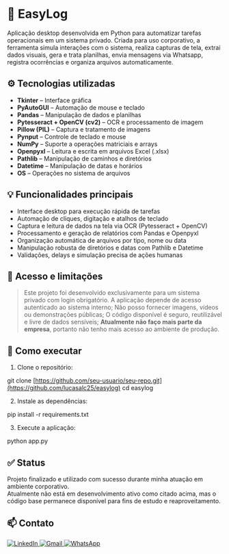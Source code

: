 # 🧩 EasyLog

Aplicação desktop desenvolvida em Python para automatizar tarefas operacionais em um sistema privado. Criada para uso corporativo, a ferramenta simula interações com o sistema, realiza capturas de tela, extrai dados visuais, gera e trata planilhas, envia mensagens via Whatsapp, registra ocorrências e organiza arquivos automaticamente.

## ⚙️ Tecnologias utilizadas

- **Tkinter** – Interface gráfica
- **PyAutoGUI** – Automação de mouse e teclado
- **Pandas** – Manipulação de dados e planilhas
- **Pytesseract + OpenCV (cv2)** – OCR e processamento de imagem
- **Pillow (PIL)** – Captura e tratamento de imagens
- **Pynput** – Controle de teclado e mouse
- **NumPy** – Suporte a operações matriciais e arrays
- **Openpyxl** – Leitura e escrita em arquivos Excel (.xlsx)
- **Pathlib** – Manipulação de caminhos e diretórios
- **Datetime** – Manipulação de datas e horários
- **OS** – Operações no sistema de arquivos

## 💡 Funcionalidades principais

- Interface desktop para execução rápida de tarefas
- Automação de cliques, digitação e atalhos de teclado
- Captura e leitura de dados na tela via OCR (Pytesseract + OpenCV)
- Processamento e geração de relatórios com Pandas e Openpyxl
- Organização automática de arquivos por tipo, nome ou data
- Manipulação robusta de diretórios e datas com Pathlib e Datetime
- Validações, delays e simulação precisa de ações humanas

## 🔐 Acesso e limitações

> Este projeto foi desenvolvido exclusivamente para um sistema privado com login obrigatório.
> A aplicação depende de acesso autenticado ao sistema interno;
> Não posso fornecer imagens, vídeos ou demonstrações públicas;
> O código disponível é seguro, reutilizável e livre de dados sensíveis;
> **Atualmente não faço mais parte da empresa**, portanto não tenho mais acesso ao ambiente de produção.

## 🚀 Como executar

1. Clone o repositório:

git clone [https://github.com/seu-usuario/seu-repo.git](https://github.com/lucasalc25/easylog)
cd easylog

2. Instale as dependências:

pip install -r requirements.txt

3. Execute a aplicação:

python app.py

## ✅ Status

Projeto finalizado e utilizado com sucesso durante minha atuação em ambiente corporativo.  
Atualmente não está em desenvolvimento ativo como citado acima, mas o código base permanece disponível para fins de estudo e reaproveitamento.

## 📫 Contato
<div align="start">
  <a href="https://www.linkedin.com/in/lucas-alcantara-holanda-673114213/" target="_blank">
    <img src="https://img.shields.io/badge/LinkedIn-0077B5?style=for-the-badge&logo=linkedin&logoColor=white" alt="LinkedIn" />
  </a>
  <a href="mailto:lucas.alc25@gmail.com" target="_blank">
    <img src="https://img.shields.io/badge/Email-D14836?style=for-the-badge&logo=gmail&logoColor=white" alt="Gmail" />
  </a>
  <a href="https://wa.me/5592994093550" target="_blank">
    <img src="https://img.shields.io/badge/WhatsApp-25D366?style=for-the-badge&logo=whatsapp&logoColor=white" alt="WhatsApp" />
  </a>
</div>

 
